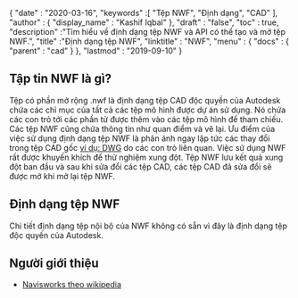 {
  "date" : "2020-03-16",
  "keywords" :[ "Tệp NWF", "Định dạng", "CAD" ],
  "author" : {
    "display_name" : "Kashif Iqbal"
},
  "draft" : "false",
  "toc" : true,
  "description" :"Tìm hiểu về định dạng tệp NWF và API có thể tạo và mở tệp NWF.",
  "title" :"Định dạng tệp NWF",
  "linktitle" : "NWF",
  "menu" : {
    "docs" : {
      "parent" : "cad"
}
},
  "lastmod" : "2019-09-10"
}

## Tập tin NWF là gì?

Tệp có phần mở rộng .nwf là định dạng tệp CAD độc quyền của Autodesk chứa các chỉ mục của tất cả các tệp mô hình được dự án sử dụng. Nó chứa các con trỏ tới các phần tử được thêm vào các tệp mô hình để tham chiếu. Các tệp NWF cũng chứa thông tin như quan điểm và vẽ lại. Ưu điểm của việc sử dụng định dạng tệp NWF là phản ánh ngay lập tức các thay đổi trong tệp CAD gốc [ví dụ: DWG](/vi/cad/dwg/) do các con trỏ liên quan. Việc sử dụng NWF rất được khuyến khích để thử nghiệm xung đột. Tệp NWF lưu kết quả xung đột ban đầu và sau khi sửa đổi các tệp CAD, các tệp CAD đã sửa đổi sẽ được mở khi mở lại tệp NWF.

## Định dạng tệp NWF

Chi tiết định dạng tệp nội bộ của NWF không có sẵn vì đây là định dạng tệp độc quyền của Autodesk.

## Người giới thiệu ##

* [Navisworks theo wikipedia](https://en.wikipedia.org/wiki/Navisworks)

